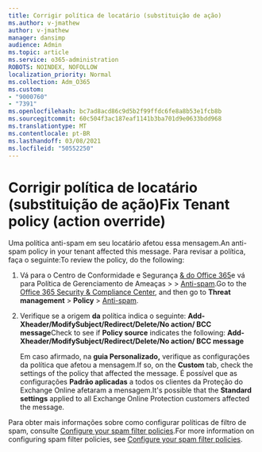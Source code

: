 ```yaml
---
title: Corrigir política de locatário (substituição de ação)
ms.author: v-jmathew
author: v-jmathew
manager: dansimp
audience: Admin
ms.topic: article
ms.service: o365-administration
ROBOTS: NOINDEX, NOFOLLOW
localization_priority: Normal
ms.collection: Adm_O365
ms.custom:
- "9000760"
- "7391"
ms.openlocfilehash: bc7ad8acd86c9d5b2f99ffdc6fe8a8b53e1fcb8b
ms.sourcegitcommit: 60c504f3ac187eaf1141b3ba701d9e0633bdd968
ms.translationtype: MT
ms.contentlocale: pt-BR
ms.lasthandoff: 03/08/2021
ms.locfileid: "50552250"
---
```

# <a name="fix-tenant-policy-action-override"></a><span data-ttu-id="e9569-102">Corrigir política de locatário (substituição de ação)</span><span class="sxs-lookup"><span data-stu-id="e9569-102">Fix Tenant policy (action override)</span></span>

<span data-ttu-id="e9569-103">Uma política anti-spam em seu locatário afetou essa mensagem.</span><span class="sxs-lookup"><span data-stu-id="e9569-103">An anti-spam policy in your tenant affected this message.</span></span> <span data-ttu-id="e9569-104">Para revisar a política, faça o seguinte:</span><span class="sxs-lookup"><span data-stu-id="e9569-104">To review the policy, do the following:</span></span>

1. <span data-ttu-id="e9569-105">Vá para o Centro de Conformidade e Segurança [& do Office 365](https://go.microsoft.com/fwlink/p/?linkid=2077143)e vá para Política de Gerenciamento de Ameaças   >    >  [Anti-spam](https://go.microsoft.com/fwlink/?linkid=2101518).</span><span class="sxs-lookup"><span data-stu-id="e9569-105">Go to the [Office 365 Security & Compliance Center](https://go.microsoft.com/fwlink/p/?linkid=2077143), and then go to **Threat management** > **Policy** > [Anti-spam](https://go.microsoft.com/fwlink/?linkid=2101518).</span></span>
2. <span data-ttu-id="e9569-106">Verifique se a origem **da** política indica o seguinte:  **Add-Xheader/ModifySubject/Redirect/Delete/No action/ BCC message**</span><span class="sxs-lookup"><span data-stu-id="e9569-106">Check to see if **Policy source** indicates the following:  **Add-Xheader/ModifySubject/Redirect/Delete/No action/ BCC message**</span></span>

    <span data-ttu-id="e9569-107">Em caso afirmado, na **guia Personalizado,** verifique as configurações da política que afetou a mensagem.</span><span class="sxs-lookup"><span data-stu-id="e9569-107">If so, on the **Custom** tab, check the settings of the policy that affected the message.</span></span> <span data-ttu-id="e9569-108">É possível que as configurações **Padrão aplicadas** a todos os clientes da Proteção do Exchange Online afetaram a mensagem.</span><span class="sxs-lookup"><span data-stu-id="e9569-108">It's possible that the **Standard settings** applied to all Exchange Online Protection customers affected the message.</span></span>

<span data-ttu-id="e9569-109">Para obter mais informações sobre como configurar políticas de filtro de spam, consulte [Configure your spam filter policies](https://go.microsoft.com/fwlink/?linkid=2101431).</span><span class="sxs-lookup"><span data-stu-id="e9569-109">For more information on configuring spam filter policies, see [Configure your spam filter policies](https://go.microsoft.com/fwlink/?linkid=2101431).</span></span>
